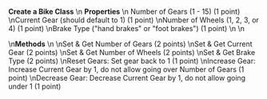 ****Create a Bike Class****
\n
**Properties**
\n
Number of Gears (1 - 15) (1 point)
\nCurrent Gear (should default to 1) (1 point)
\nNumber of Wheels (1, 2, 3, or 4) (1 point)
\nBrake Type ("hand brakes" or "foot brakes") (1 point)
\n \n

\n**Methods**
\n
\nSet & Get Number of Gears (2 points)
\nSet & Get Current Gear (2 points)
\nSet & Get Number of Wheels (2 points)
\nSet & Get Brake Type (2 points)
\nReset Gears: Set gear back to 1 (1 point)
\nIncrease Gear: Increase Current Gear by 1, do not allow going over Number of Gears (1 point)
\nDecrease Gear: Decrease Current Gear by 1, do not allow going under 1 (1 point)
